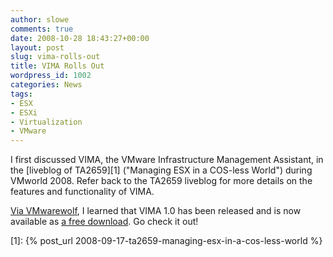 ```yaml
---
author: slowe
comments: true
date: 2008-10-28 18:43:27+00:00
layout: post
slug: vima-rolls-out
title: VIMA Rolls Out
wordpress_id: 1002
categories: News
tags:
- ESX
- ESXi
- Virtualization
- VMware
---
```


I first discussed VIMA, the VMware Infrastructure Management Assistant, in the [liveblog of TA2659][1] ("Managing ESX in a COS-less World") during VMworld 2008. Refer back to the TA2659 liveblog for more details on the features and functionality of VIMA.

[Via VMwarewolf](http://www.vmwarewolf.com/download-vima-today/), I learned that VIMA 1.0 has been released and is now available as [a free download](http://www.vmware.com/support/developer/vima/index.html). Go check it out!

[1]: {% post_url 2008-09-17-ta2659-managing-esx-in-a-cos-less-world %}
